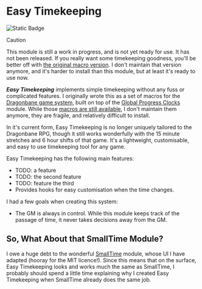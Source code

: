 # Easy Timekeeping

![Static Badge](https://img.shields.io/badge/Module%20Status%3A-Alpha-red)

> [!CAUTION]
> This module is still a work in progress, and is not yet ready for use. It has not been released. If you really want some timekeeping goodness, you'll be better off with [the original macro version](https://github.com/DC23/foundry-macros/blob/main/dbtime/dbtime-readme.md). I don't maintain that version anymore, and it's harder to install than this module, but at least it's ready to use now.

***Easy Timekeeping*** implements simple timekeeping without any fuss or complicated features. I originally wrote this as a set of macros for the [Dragonbane game system](https://foundryvtt.com/packages/dragonbane), built on top of the [Global Progress Clocks](https://foundryvtt.com/packages/global-progress-clocks) module. While those [macros are still available](https://github.com/DC23/foundry-macros/blob/main/dbtime/dbtime-readme.md), I don't maintain them anymore, they are fragile, and relatively difficult to install.

In it's current form, Easy Timekeeping is no longer uniquely tailored to the Dragonbane RPG, though it still works wonderfully with the 15 minute stretches and 6 hour shifts of that game. It's a lightweight, customisable, and easy to use timekeeping tool for any game.

Easy Timekeeping has the following main features:

- TODO: a feature
- TODO: the second feature
- TODO: feature the third
- Provides hooks for easy customisation when the time changes.

I had a few goals when creating this system:

- The GM is always in control. While this module keeps track of the passage of time, it never takes decisions away from the GM.

## So, What About that SmallTime Module?

I owe a huge debt to the wonderful [SmallTime](https://foundryvtt.com/packages/smalltime) module, whose UI I have adapted (hooray for the MIT licence!). Since this means that on the surface, Easy Timekeeping looks and works much the same as SmallTime, I probably should spend a little time explaining why I created Easy Timekeeping when SmallTime already does the same job.

